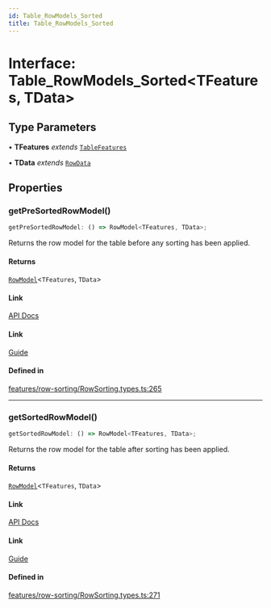 ```yaml
---
id: Table_RowModels_Sorted
title: Table_RowModels_Sorted
---
```


# Interface: Table\_RowModels\_Sorted\<TFeatures, TData\>

## Type Parameters

• **TFeatures** *extends* [`TableFeatures`](../type-aliases/tablefeatures.md)

• **TData** *extends* [`RowData`](../type-aliases/rowdata.md)

## Properties

### getPreSortedRowModel()

```ts
getPreSortedRowModel: () => RowModel<TFeatures, TData>;
```

Returns the row model for the table before any sorting has been applied.

#### Returns

[`RowModel`](rowmodel.md)\<`TFeatures`, `TData`\>

#### Link

[API Docs](https://tanstack.com/table/v8/docs/api/features/sorting#getpresortedrowmodel)

#### Link

[Guide](https://tanstack.com/table/v8/docs/guide/sorting)

#### Defined in

[features/row-sorting/RowSorting.types.ts:265](https://github.com/TanStack/table/blob/main/packages/table-core/src/features/row-sorting/RowSorting.types.ts#L265)

***

### getSortedRowModel()

```ts
getSortedRowModel: () => RowModel<TFeatures, TData>;
```

Returns the row model for the table after sorting has been applied.

#### Returns

[`RowModel`](rowmodel.md)\<`TFeatures`, `TData`\>

#### Link

[API Docs](https://tanstack.com/table/v8/docs/api/features/sorting#getsortedrowmodel)

#### Link

[Guide](https://tanstack.com/table/v8/docs/guide/sorting)

#### Defined in

[features/row-sorting/RowSorting.types.ts:271](https://github.com/TanStack/table/blob/main/packages/table-core/src/features/row-sorting/RowSorting.types.ts#L271)
